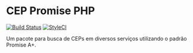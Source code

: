 # CEP Promise PHP

[![Build Status](https://travis-ci.org/claudsonm/cep-promise-php.svg?branch=master)](https://travis-ci.org/claudsonm/cep-promise-php)
[![StyleCI](https://github.styleci.io/repos/177436507/shield?branch=master)](https://github.styleci.io/repos/177436507)

Um pacote para busca de CEPs em diversos serviços utilizando o padrão Promise 
A+.
